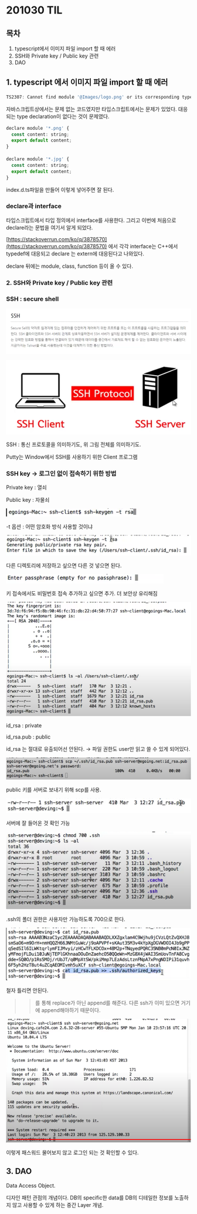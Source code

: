 # 201030 TIL

## 목차

1. typescript에서 이미지 파일 import 할 때 에러
2. SSH와 Private key / Public key 관련
3. DAO

## 1. typescript 에서 이미지 파일 import 할 때 에러

```jsx
TS2307: Cannot find module '@Images/logo.png' or its corresponding type declarations.
```

자바스크립트상에서는 문제 없는 코드였지만 타입스크립트에서는 문제가 있었다. 대응되는 type declaration이 없다는 것이 문제였다. 

```jsx
declare module '*.png' {    
  const content: string;
  export default content;
}

declare module '*.jpg' {
  const content: string;
  export default content;
}
```

index.d.ts파일을 만들어 이렇게 넣어주면 잘 된다.

### declare과 interface

타입스크립트에서 타입 정의에서 interface를 사용한다. 그리고 이번에 처음으로 declare라는 문법을 여기서 알게 되었다. 

[https://stackoverrun.com/ko/q/3878570](https://stackoverrun.com/ko/q/3878570) 에서 각각 interface는 C++에서 typedef에 대응되고 declare 는 extern에 대응된다고 나와있다. 

declare 뒤에는 module, class, function 등이 올 수 있다. 

### 2. SSH와 Private key / Public key 관련

### SSH : secure shell

![201030%20TIL%20e678b6921139489c83ce73722e0a85e7/Untitled.png](201030%20TIL%20e678b6921139489c83ce73722e0a85e7/Untitled.png)

![201030%20TIL%20e678b6921139489c83ce73722e0a85e7/Untitled%201.png](201030%20TIL%20e678b6921139489c83ce73722e0a85e7/Untitled%201.png)

SSH : 통신 프로토콜을 의미하기도, 위 그림 전체를 의미하기도.

Putty는 Window에서 SSH를 사용하기 위한 Client 프로그램

### SSH key → 로그인 없이 접속하기 위한 방법

Private key : 열쇠

Public key : 자물쇠

![201030%20TIL%20e678b6921139489c83ce73722e0a85e7/Untitled%202.png](201030%20TIL%20e678b6921139489c83ce73722e0a85e7/Untitled%202.png)

-t 옵션 : 어떤 암호화 방식 사용할 것이냐

![201030%20TIL%20e678b6921139489c83ce73722e0a85e7/Untitled%203.png](201030%20TIL%20e678b6921139489c83ce73722e0a85e7/Untitled%203.png)

다른 디렉토리에 저장하고 싶으면 다른 것 넣으면 된다.

![201030%20TIL%20e678b6921139489c83ce73722e0a85e7/Untitled%204.png](201030%20TIL%20e678b6921139489c83ce73722e0a85e7/Untitled%204.png)

키 접속에서도 비밀번호 접속 추가하고 싶으면 추가. 더 보안상 유리해짐

![201030%20TIL%20e678b6921139489c83ce73722e0a85e7/Untitled%205.png](201030%20TIL%20e678b6921139489c83ce73722e0a85e7/Untitled%205.png)

id_rsa : private

id_rsa.pub : public

id_rsa 는 절대로 유출되어선 안된다. → 파일 권한도 user만 읽고 쓸 수 있게 되어있다. 

![201030%20TIL%20e678b6921139489c83ce73722e0a85e7/Untitled%206.png](201030%20TIL%20e678b6921139489c83ce73722e0a85e7/Untitled%206.png)

public 키를 서버로 보내기 위해 scp를 사용. 

![201030%20TIL%20e678b6921139489c83ce73722e0a85e7/Untitled%207.png](201030%20TIL%20e678b6921139489c83ce73722e0a85e7/Untitled%207.png)

서버에 잘 들어온 것 확인 가능

![201030%20TIL%20e678b6921139489c83ce73722e0a85e7/Untitled%208.png](201030%20TIL%20e678b6921139489c83ce73722e0a85e7/Untitled%208.png)

.ssh의 폴더 권한은 사용자만 가능하도록 700으로 한다.

![201030%20TIL%20e678b6921139489c83ce73722e0a85e7/Untitled%209.png](201030%20TIL%20e678b6921139489c83ce73722e0a85e7/Untitled%209.png)

철자 틀리면 안된다.

>>를 통해 replace가 아닌 append를 해준다. 다른 ssh가 이미 있으면 거기에 append해야하기 때문이다. 

![201030%20TIL%20e678b6921139489c83ce73722e0a85e7/Untitled%2010.png](201030%20TIL%20e678b6921139489c83ce73722e0a85e7/Untitled%2010.png)

이렇게 패스워드 물어보지 않고 로그인 되는 것 확인할 수 있다.

## 3. DAO

Data Access Object.

디자인 패턴 관점의 개념이다. DB의 specific한 data를 DB의 디테일한 정보를 노출하지 않고 사용할 수 있게 하는 중간 Layer 개념.